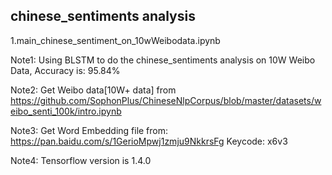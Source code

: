 ## chinese_sentiments analysis ##
1.main_chinese_sentiment_on_10wWeibodata.ipynb

Note1: Using BLSTM to do the chinese_sentiments analysis on 10W Weibo Data, Accuracy is: 95.84%

Note2: Get Weibo data[10W+ data] from https://github.com/SophonPlus/ChineseNlpCorpus/blob/master/datasets/weibo_senti_100k/intro.ipynb

Note3: Get Word Embedding file from: https://pan.baidu.com/s/1GerioMpwj1zmju9NkkrsFg Keycode: x6v3

Note4: Tensorflow version is 1.4.0
